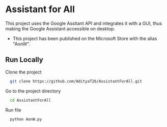 # Assistant for All

This project uses the Google Assitant API and integrates it with a GUI, thus making the Google Assistant accessible on desktop.

* This project has been published on the Microsoft Store with the alias "AonW".

## Run Locally

Clone the project

```bash
  git clone https://github.com/AdityaT26/AssistantForAll.git
```

Go to the project directory

```bash
  cd AssistantForAll
```

Run file

```bash
  python AonW.py
```

